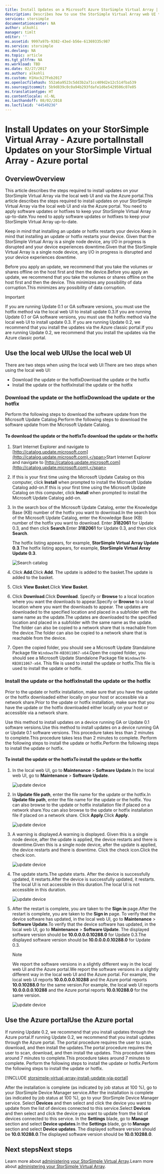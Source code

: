 ```yaml
---
title: Install Updates on a Microsoft Azure StorSimple Virtual Array | Microsoft Docs
description: Describes how to use the StorSimple Virtual Array web UI to apply updates using the portal and hotfix method
services: storsimple
documentationcenter: NA
author: alkohli
manager: timlt
editor: ''
ms.assetid: 9997a97b-9382-43ed-b56e-61369335c987
ms.service: storsimple
ms.devlang: NA
ms.topic: article
ms.tgt_pltfrm: NA
ms.workload: TBD
ms.date: 02/27/2017
ms.author: alkohli
ms.custom: H1Hack27Feb2017
ms.openlocfilehash: 552a6a9523c5dd3b2a71cc409d2e12c514fba539
ms.sourcegitcommit: 5b9d839c0c0a94b293fdafe1d6e5429506c07e05
ms.translationtype: HT
ms.contentlocale: nl-NL
ms.lasthandoff: 08/02/2018
ms.locfileid: "44549236"
---
```

# <a name="install-updates-on-your-storsimple-virtual-array---azure-portal"></a><span data-ttu-id="beb5d-103">Install Updates on your StorSimple Virtual Array - Azure portal</span><span class="sxs-lookup"><span data-stu-id="beb5d-103">Install Updates on your StorSimple Virtual Array - Azure portal</span></span>

## <a name="overview"></a><span data-ttu-id="beb5d-104">Overview</span><span class="sxs-lookup"><span data-stu-id="beb5d-104">Overview</span></span>

<span data-ttu-id="beb5d-105">This article describes the steps required to install updates on your StorSimple Virtual Array via the local web UI and via the Azure portal.</span><span class="sxs-lookup"><span data-stu-id="beb5d-105">This article describes the steps required to install updates on your StorSimple Virtual Array via the local web UI and via the Azure portal.</span></span> <span data-ttu-id="beb5d-106">You need to apply software updates or hotfixes to keep your StorSimple Virtual Array up-to-date.</span><span class="sxs-lookup"><span data-stu-id="beb5d-106">You need to apply software updates or hotfixes to keep your StorSimple Virtual Array up-to-date.</span></span> 

<span data-ttu-id="beb5d-107">Keep in mind that installing an update or hotfix restarts your device.</span><span class="sxs-lookup"><span data-stu-id="beb5d-107">Keep in mind that installing an update or hotfix restarts your device.</span></span> <span data-ttu-id="beb5d-108">Given that the StorSimple Virtual Array is a single node device, any I/O in progress is disrupted and your device experiences downtime.</span><span class="sxs-lookup"><span data-stu-id="beb5d-108">Given that the StorSimple Virtual Array is a single node device, any I/O in progress is disrupted and your device experiences downtime.</span></span> 

<span data-ttu-id="beb5d-109">Before you apply an update, we recommend that you take the volumes or shares offline on the host first and then the device.</span><span class="sxs-lookup"><span data-stu-id="beb5d-109">Before you apply an update, we recommend that you take the volumes or shares offline on the host first and then the device.</span></span> <span data-ttu-id="beb5d-110">This minimizes any possibility of data corruption.</span><span class="sxs-lookup"><span data-stu-id="beb5d-110">This minimizes any possibility of data corruption.</span></span>

> [!IMPORTANT]
> <span data-ttu-id="beb5d-111">If you are running Update 0.1 or GA software versions, you must use the hotfix method via the local web UI to install update 0.3.</span><span class="sxs-lookup"><span data-stu-id="beb5d-111">If you are running Update 0.1 or GA software versions, you must use the hotfix method via the local web UI to install update 0.3.</span></span> <span data-ttu-id="beb5d-112">If you are running Update 0.2, we recommend that you install the updates via the Azure classic portal.</span><span class="sxs-lookup"><span data-stu-id="beb5d-112">If you are running Update 0.2, we recommend that you install the updates via the Azure classic portal.</span></span>
 

## <a name="use-the-local-web-ui"></a><span data-ttu-id="beb5d-113">Use the local web UI</span><span class="sxs-lookup"><span data-stu-id="beb5d-113">Use the local web UI</span></span>

<span data-ttu-id="beb5d-114">There are two steps when using the local web UI:</span><span class="sxs-lookup"><span data-stu-id="beb5d-114">There are two steps when using the local web UI:</span></span>

* <span data-ttu-id="beb5d-115">Download the update or the hotfix</span><span class="sxs-lookup"><span data-stu-id="beb5d-115">Download the update or the hotfix</span></span>
* <span data-ttu-id="beb5d-116">Install the update or the hotfix</span><span class="sxs-lookup"><span data-stu-id="beb5d-116">Install the update or the hotfix</span></span>

### <a name="download-the-update-or-the-hotfix"></a><span data-ttu-id="beb5d-117">Download the update or the hotfix</span><span class="sxs-lookup"><span data-stu-id="beb5d-117">Download the update or the hotfix</span></span>

<span data-ttu-id="beb5d-118">Perform the following steps to download the software update from the Microsoft Update Catalog.</span><span class="sxs-lookup"><span data-stu-id="beb5d-118">Perform the following steps to download the software update from the Microsoft Update Catalog.</span></span>

#### <a name="to-download-the-update-or-the-hotfix"></a><span data-ttu-id="beb5d-119">To download the update or the hotfix</span><span class="sxs-lookup"><span data-stu-id="beb5d-119">To download the update or the hotfix</span></span>

1. <span data-ttu-id="beb5d-120">Start Internet Explorer and navigate to [http://catalog.update.microsoft.com](http://catalog.update.microsoft.com).</span><span class="sxs-lookup"><span data-stu-id="beb5d-120">Start Internet Explorer and navigate to [http://catalog.update.microsoft.com](http://catalog.update.microsoft.com).</span></span>

2. <span data-ttu-id="beb5d-121">If this is your first time using the Microsoft Update Catalog on this computer, click **Install** when prompted to install the Microsoft Update Catalog add-on.</span><span class="sxs-lookup"><span data-stu-id="beb5d-121">If this is your first time using the Microsoft Update Catalog on this computer, click **Install** when prompted to install the Microsoft Update Catalog add-on.</span></span>

3. <span data-ttu-id="beb5d-122">In the search box of the Microsoft Update Catalog, enter the Knowledge Base (KB) number of the hotfix you want to download.</span><span class="sxs-lookup"><span data-stu-id="beb5d-122">In the search box of the Microsoft Update Catalog, enter the Knowledge Base (KB) number of the hotfix you want to download.</span></span> <span data-ttu-id="beb5d-123">Enter **3182061** for Update 0.3, and then click **Search**.</span><span class="sxs-lookup"><span data-stu-id="beb5d-123">Enter **3182061** for Update 0.3, and then click **Search**.</span></span>
   
    <span data-ttu-id="beb5d-124">The hotfix listing appears, for example, **StorSimple Virtual Array Update 0.3**.</span><span class="sxs-lookup"><span data-stu-id="beb5d-124">The hotfix listing appears, for example, **StorSimple Virtual Array Update 0.3**.</span></span>
   
    ![Search catalog](https://docstestmedia1.blob.core.windows.net/azure-media/articles/storsimple/media/storsimple-virtual-array-install-update/download1.png)

4. <span data-ttu-id="beb5d-126">Click **Add**.</span><span class="sxs-lookup"><span data-stu-id="beb5d-126">Click **Add**.</span></span> <span data-ttu-id="beb5d-127">The update is added to the basket.</span><span class="sxs-lookup"><span data-stu-id="beb5d-127">The update is added to the basket.</span></span>

5. <span data-ttu-id="beb5d-128">Click **View Basket**.</span><span class="sxs-lookup"><span data-stu-id="beb5d-128">Click **View Basket**.</span></span>

6. <span data-ttu-id="beb5d-129">Click **Download**.</span><span class="sxs-lookup"><span data-stu-id="beb5d-129">Click **Download**.</span></span> <span data-ttu-id="beb5d-130">Specify or **Browse** to a local location where you want the downloads to appear.</span><span class="sxs-lookup"><span data-stu-id="beb5d-130">Specify or **Browse** to a local location where you want the downloads to appear.</span></span> <span data-ttu-id="beb5d-131">The updates are downloaded to the specified location and placed in a subfolder with the same name as the update.</span><span class="sxs-lookup"><span data-stu-id="beb5d-131">The updates are downloaded to the specified location and placed in a subfolder with the same name as the update.</span></span> <span data-ttu-id="beb5d-132">The folder can also be copied to a network share that is reachable from the device.</span><span class="sxs-lookup"><span data-stu-id="beb5d-132">The folder can also be copied to a network share that is reachable from the device.</span></span>

7. <span data-ttu-id="beb5d-133">Open the copied folder, you should see a Microsoft Update Standalone Package file `WindowsTH-KB3011067-x64`.</span><span class="sxs-lookup"><span data-stu-id="beb5d-133">Open the copied folder, you should see a Microsoft Update Standalone Package file `WindowsTH-KB3011067-x64`.</span></span> <span data-ttu-id="beb5d-134">This file is used to install the update or hotfix.</span><span class="sxs-lookup"><span data-stu-id="beb5d-134">This file is used to install the update or hotfix.</span></span>

### <a name="install-the-update-or-the-hotfix"></a><span data-ttu-id="beb5d-135">Install the update or the hotfix</span><span class="sxs-lookup"><span data-stu-id="beb5d-135">Install the update or the hotfix</span></span>

<span data-ttu-id="beb5d-136">Prior to the update or hotfix installation, make sure that you have the update or the hotfix downloaded either locally on your host or accessible via a network share.</span><span class="sxs-lookup"><span data-stu-id="beb5d-136">Prior to the update or hotfix installation, make sure that you have the update or the hotfix downloaded either locally on your host or accessible via a network share.</span></span> 

<span data-ttu-id="beb5d-137">Use this method to install updates on a device running GA or Update 0.1 software versions.</span><span class="sxs-lookup"><span data-stu-id="beb5d-137">Use this method to install updates on a device running GA or Update 0.1 software versions.</span></span> <span data-ttu-id="beb5d-138">This procedure takes less than 2 minutes to complete.</span><span class="sxs-lookup"><span data-stu-id="beb5d-138">This procedure takes less than 2 minutes to complete.</span></span> <span data-ttu-id="beb5d-139">Perform the following steps to install the update or hotfix.</span><span class="sxs-lookup"><span data-stu-id="beb5d-139">Perform the following steps to install the update or hotfix.</span></span>

#### <a name="to-install-the-update-or-the-hotfix"></a><span data-ttu-id="beb5d-140">To install the update or the hotfix</span><span class="sxs-lookup"><span data-stu-id="beb5d-140">To install the update or the hotfix</span></span>

1. <span data-ttu-id="beb5d-141">In the local web UI, go to **Maintenance** > **Software Update**.</span><span class="sxs-lookup"><span data-stu-id="beb5d-141">In the local web UI, go to **Maintenance** > **Software Update**.</span></span>
   
    ![update device](https://docstestmedia1.blob.core.windows.net/azure-media/articles/storsimple/media/storsimple-virtual-array-install-update/update1m.png)

2. <span data-ttu-id="beb5d-143">In **Update file path**, enter the file name for the update or the hotfix.</span><span class="sxs-lookup"><span data-stu-id="beb5d-143">In **Update file path**, enter the file name for the update or the hotfix.</span></span> <span data-ttu-id="beb5d-144">You can also browse to the update or hotfix installation file if placed on a network share.</span><span class="sxs-lookup"><span data-stu-id="beb5d-144">You can also browse to the update or hotfix installation file if placed on a network share.</span></span> <span data-ttu-id="beb5d-145">Click **Apply**.</span><span class="sxs-lookup"><span data-stu-id="beb5d-145">Click **Apply**.</span></span>
   
    ![update device](https://docstestmedia1.blob.core.windows.net/azure-media/articles/storsimple/media/storsimple-virtual-array-install-update/update2m.png)

3. <span data-ttu-id="beb5d-147">A warning is displayed.</span><span class="sxs-lookup"><span data-stu-id="beb5d-147">A warning is displayed.</span></span> <span data-ttu-id="beb5d-148">Given this is a single node device, after the update is applied, the device restarts and there is downtime.</span><span class="sxs-lookup"><span data-stu-id="beb5d-148">Given this is a single node device, after the update is applied, the device restarts and there is downtime.</span></span> <span data-ttu-id="beb5d-149">Click the check icon.</span><span class="sxs-lookup"><span data-stu-id="beb5d-149">Click the check icon.</span></span>
   
   ![update device](https://docstestmedia1.blob.core.windows.net/azure-media/articles/storsimple/media/storsimple-virtual-array-install-update/update3m.png)

4. <span data-ttu-id="beb5d-151">The update starts.</span><span class="sxs-lookup"><span data-stu-id="beb5d-151">The update starts.</span></span> <span data-ttu-id="beb5d-152">After the device is successfully updated, it restarts.</span><span class="sxs-lookup"><span data-stu-id="beb5d-152">After the device is successfully updated, it restarts.</span></span> <span data-ttu-id="beb5d-153">The local UI is not accessible in this duration.</span><span class="sxs-lookup"><span data-stu-id="beb5d-153">The local UI is not accessible in this duration.</span></span>
   
    ![update device](https://docstestmedia1.blob.core.windows.net/azure-media/articles/storsimple/media/storsimple-virtual-array-install-update/update5m.png)

5. <span data-ttu-id="beb5d-155">After the restart is complete, you are taken to the **Sign in** page.</span><span class="sxs-lookup"><span data-stu-id="beb5d-155">After the restart is complete, you are taken to the **Sign in** page.</span></span> <span data-ttu-id="beb5d-156">To verify that the device software has updated, in the local web UI, go to **Maintenance** > **Software Update**.</span><span class="sxs-lookup"><span data-stu-id="beb5d-156">To verify that the device software has updated, in the local web UI, go to **Maintenance** > **Software Update**.</span></span> <span data-ttu-id="beb5d-157">The displayed software version should be **10.0.0.0.0.10288.0** for Update 0.3.</span><span class="sxs-lookup"><span data-stu-id="beb5d-157">The displayed software version should be **10.0.0.0.0.10288.0** for Update 0.3.</span></span>
   
   > [!NOTE]
   > <span data-ttu-id="beb5d-158">We report the software versions in a slightly different way in the local web UI and the Azure portal.</span><span class="sxs-lookup"><span data-stu-id="beb5d-158">We report the software versions in a slightly different way in the local web UI and the Azure portal.</span></span> <span data-ttu-id="beb5d-159">For example, the local web UI reports **10.0.0.0.0.10288** and the Azure portal reports **10.0.10288.0** for the same version.</span><span class="sxs-lookup"><span data-stu-id="beb5d-159">For example, the local web UI reports **10.0.0.0.0.10288** and the Azure portal reports **10.0.10288.0** for the same version.</span></span>
   
    ![update device](https://docstestmedia1.blob.core.windows.net/azure-media/articles/storsimple/media/storsimple-virtual-array-install-update/update6m.png)

## <a name="use-the-azure-portal"></a><span data-ttu-id="beb5d-161">Use the Azure portal</span><span class="sxs-lookup"><span data-stu-id="beb5d-161">Use the Azure portal</span></span>

<span data-ttu-id="beb5d-162">If running Update 0.2, we recommend that you install updates through the Azure portal.</span><span class="sxs-lookup"><span data-stu-id="beb5d-162">If running Update 0.2, we recommend that you install updates through the Azure portal.</span></span> <span data-ttu-id="beb5d-163">The portal procedure requires the user to scan, download, and then install the updates.</span><span class="sxs-lookup"><span data-stu-id="beb5d-163">The portal procedure requires the user to scan, download, and then install the updates.</span></span> <span data-ttu-id="beb5d-164">This procedure takes around 7 minutes to complete.</span><span class="sxs-lookup"><span data-stu-id="beb5d-164">This procedure takes around 7 minutes to complete.</span></span> <span data-ttu-id="beb5d-165">Perform the following steps to install the update or hotfix.</span><span class="sxs-lookup"><span data-stu-id="beb5d-165">Perform the following steps to install the update or hotfix.</span></span>

[!INCLUDE [storsimple-virtual-array-install-update-via-portal](../../includes/storsimple-virtual-array-install-update-via-portal.md)]

<span data-ttu-id="beb5d-166">After the installation is complete (as indicated by job status at 100 %), go to your StorSimple Device Manager service.</span><span class="sxs-lookup"><span data-stu-id="beb5d-166">After the installation is complete (as indicated by job status at 100 %), go to your StorSimple Device Manager service.</span></span> <span data-ttu-id="beb5d-167">Select **Devices** and then select and click the device you want to update from the list of devices connected to this service.</span><span class="sxs-lookup"><span data-stu-id="beb5d-167">Select **Devices** and then select and click the device you want to update from the list of devices connected to this service.</span></span> <span data-ttu-id="beb5d-168">In the **Settings** blade, go to **Manage** section and select **Device updates**.</span><span class="sxs-lookup"><span data-stu-id="beb5d-168">In the **Settings** blade, go to **Manage** section and select **Device updates**.</span></span> <span data-ttu-id="beb5d-169">The displayed software version should be **10.0.10288.0**.</span><span class="sxs-lookup"><span data-stu-id="beb5d-169">The displayed software version should be **10.0.10288.0**.</span></span>


## <a name="next-steps"></a><span data-ttu-id="beb5d-170">Next steps</span><span class="sxs-lookup"><span data-stu-id="beb5d-170">Next steps</span></span>

<span data-ttu-id="beb5d-171">Learn more about [administering your StorSimple Virtual Array](storsimple-ova-web-ui-admin.md).</span><span class="sxs-lookup"><span data-stu-id="beb5d-171">Learn more about [administering your StorSimple Virtual Array](storsimple-ova-web-ui-admin.md).</span></span>







